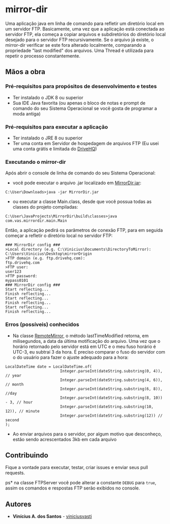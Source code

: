 # mirror-dir
Uma aplicação java em linha de comando para refletir um diretório local em um servidor FTP.
Basicamente, uma vez que a aplicação está conectada ao servidor FTP, ela começa a copiar arquivos e subdiretórios
do diretório local desejado para o servidor FTP recursivamente.
Se o arquivo já existe, o mirror-dir verificar se este fora alterado localmente,
comparando a propriedade "last modified" dos arquivos. Uma Thread é utilizada para repetir o processo constantemente.

## Mãos a obra

### Pré-requisitos para propósitos de desenvolvimento e testes
* Ter instalado o JDK 8 ou superior
* Sua IDE Java favorita (ou apenas o bloco de notas e prompt de comando do seu Sistema Operacional se você gosta de programar a moda antiga)

### Pré-requisitos para executar a aplicação
* Ter instalado o JRE 8 ou superior
* Ter uma conta em Servidor de hospedagem de arquivos FTP (Eu usei uma conta grátis e limitada do [DriveHQ](https://www.drivehq.com))

### Executando o mirror-dir
Após abrir o console de linha de comando do seu Sistema Operacional:
* você pode executar o arquivo .jar localizado em [MirrorDir.jar](https://github.com/viniciusvasti/mirror-dir/blob/master/dist/MirrorDir.jar):

```C:\User\Downloads>java -jar MirrorDir.jar```
* ou executar a classe Main.class, desde que você possua todas as classes do projeto compiladas:

```C:\User\JavaProjects\MirrorDir\build\classes>java com.vas.mirrordir.main.Main```

Então, a aplicação pedirá os parâmetros de conexão FTP, para em seguida começar a refletir o diretório local no servidor FTP:
```
### MirrorDir config ###
>Local directory (e.g. C:\Vinicius\Documents\DirectoryToMirror):
C:\Users\Vinicius\Desktop\mirrorOrigin
>FTP domain (e.g. ftp.drivehq.com):
ftp.drivehq.com
>FTP user:
user123
>FTP password:
mypass0101
### MirrorDir config ###
Start reflecting...
Finish reflecting...
Start reflecting...
Finish reflecting...
Start reflecting...
Finish reflecting...
```

### Erros (possíveis) conhecidos
* Na classe [RemoteMirror](https://github.com/viniciusvasti/mirror-dir/blob/master/src/com/vas/mirrordir/controllers/RemoteMirror.java), o método lastTimeModified retorna, em milisegundos, a data da última motificação do arquivo. Uma vez que o horário retornado pelo servidor está em UTC e o meu fuso horário é UTC-3, eu subtraí 3 da hora. É preciso comparar o fuso do servidor com o do usuário para fazer o ajuste adequado para  a hora:
```
LocalDateTime date = LocalDateTime.of(
                        Integer.parseInt(dateString.substring(0, 4)), // year
                        Integer.parseInt(dateString.substring(4, 6)), // month
                        Integer.parseInt(dateString.substring(6, 8)), //day
                        Integer.parseInt(dateString.substring(8, 10)) - 3, // hour
                        Integer.parseInt(dateString.substring(10, 12)), // minute
                        Integer.parseInt(dateString.substring(12)) // second
);
```
* Ao enviar arquivos para o servidor, por algum motivo que desconheço, estão sendo acrescentados 3kb em cada arquivo

## Contribuindo

Fique a vontade para executar, testar, criar issues e enviar seus pull requests.

ps* na classe FTPServer você pode alterar a constante ```DEBUG``` para ```true```, assim os comandos e respostas FTP serão exibidos no console.

## Autores

* **Vinícius A. dos Santos** - [viniciusvasti](https://github.com/viniciusvasti)
